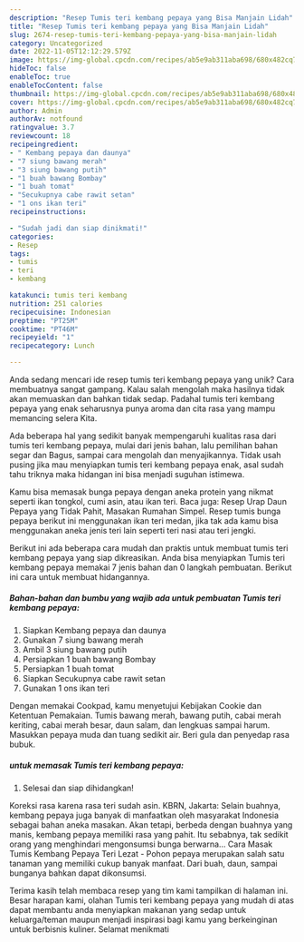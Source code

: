 ```yaml
---
description: "Resep Tumis teri kembang pepaya yang Bisa Manjain Lidah"
title: "Resep Tumis teri kembang pepaya yang Bisa Manjain Lidah"
slug: 2674-resep-tumis-teri-kembang-pepaya-yang-bisa-manjain-lidah
category: Uncategorized
date: 2022-11-05T12:12:29.579Z
image: https://img-global.cpcdn.com/recipes/ab5e9ab311aba698/680x482cq70/tumis-teri-kembang-pepaya-foto-resep-utama.jpg
hideToc: false
enableToc: true
enableTocContent: false
thumbnail: https://img-global.cpcdn.com/recipes/ab5e9ab311aba698/680x482cq70/tumis-teri-kembang-pepaya-foto-resep-utama.jpg
cover: https://img-global.cpcdn.com/recipes/ab5e9ab311aba698/680x482cq70/tumis-teri-kembang-pepaya-foto-resep-utama.jpg
author: Admin
authorAv: notfound
ratingvalue: 3.7
reviewcount: 18
recipeingredient:
- " Kembang pepaya dan daunya"
- "7 siung bawang merah"
- "3 siung bawang putih"
- "1 buah bawang Bombay"
- "1 buah tomat"
- "Secukupnya cabe rawit setan"
- "1 ons ikan teri"
recipeinstructions:

- "Sudah jadi dan siap dinikmati!"
categories:
- Resep
tags:
- tumis
- teri
- kembang

katakunci: tumis teri kembang 
nutrition: 251 calories
recipecuisine: Indonesian
preptime: "PT25M"
cooktime: "PT46M"
recipeyield: "1"
recipecategory: Lunch

---
```





Anda sedang mencari ide resep tumis teri kembang pepaya yang unik? Cara membuatnya sangat gampang. Kalau salah mengolah maka hasilnya tidak akan memuaskan dan bahkan tidak sedap. Padahal tumis teri kembang pepaya yang enak seharusnya punya aroma dan cita rasa yang mampu memancing selera Kita.





Ada beberapa hal yang sedikit banyak mempengaruhi kualitas rasa dari tumis teri kembang pepaya, mulai dari jenis bahan, lalu pemilihan bahan segar dan Bagus, sampai cara mengolah dan menyajikannya. Tidak usah pusing jika mau menyiapkan tumis teri kembang pepaya enak,      asal sudah tahu triknya maka hidangan ini bisa menjadi suguhan istimewa.














Kamu bisa memasak bunga pepaya dengan aneka protein yang nikmat seperti ikan tongkol, cumi asin, atau ikan teri. Baca juga: Resep Urap Daun Pepaya yang Tidak Pahit, Masakan Rumahan Simpel. Resep tumis bunga pepaya berikut ini menggunakan ikan teri medan, jika tak ada kamu bisa menggunakan aneka jenis teri lain seperti teri nasi atau teri jengki.






Berikut ini ada beberapa cara mudah dan praktis untuk membuat tumis teri kembang pepaya yang siap dikreasikan. Anda bisa menyiapkan Tumis teri kembang pepaya memakai 7 jenis bahan dan 0 langkah pembuatan. Berikut ini cara untuk membuat hidangannya.

<!--inarticleads1-->

##### Bahan-bahan dan bumbu yang wajib ada untuk pembuatan Tumis teri kembang pepaya:

1. Siapkan  Kembang pepaya dan daunya
1. Gunakan 7 siung bawang merah
1. Ambil 3 siung bawang putih
1. Persiapkan 1 buah bawang Bombay
1. Persiapkan 1 buah tomat
1. Siapkan Secukupnya cabe rawit setan
1. Gunakan 1 ons ikan teri


Dengan memakai Cookpad, kamu menyetujui Kebijakan Cookie dan Ketentuan Pemakaian. Tumis bawang merah, bawang putih, cabai merah keriting, cabai merah besar, daun salam, dan lengkuas sampai harum. Masukkan pepaya muda dan tuang sedikit air. Beri gula dan penyedap rasa bubuk. 

<!--inarticleads2-->

#####  untuk memasak Tumis teri kembang pepaya:


1. Selesai dan siap dihidangkan!

Koreksi rasa karena rasa teri sudah asin. KBRN, Jakarta: Selain buahnya, kembang pepaya juga banyak di manfaatkan oleh masyarakat Indonesia sebagai bahan aneka masakan. Akan tetapi, berbeda dengan buahnya yang manis, kembang pepaya memiliki rasa yang pahit. Itu sebabnya, tak sedikit orang yang menghindari mengonsumsi bunga berwarna… Cara Masak Tumis Kembang Pepaya Teri Lezat - Pohon pepaya merupakan salah satu tanaman yang memiliki cukup banyak manfaat. Dari buah, daun, sampai bunganya bahkan dapat dikonsumsi. 

Terima kasih telah membaca resep yang tim kami tampilkan di halaman ini. Besar harapan kami, olahan Tumis teri kembang pepaya yang mudah di atas dapat membantu anda menyiapkan makanan yang sedap untuk keluarga/teman maupun menjadi inspirasi bagi kamu yang berkeinginan untuk berbisnis kuliner. Selamat menikmati
